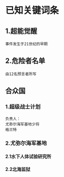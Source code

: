 # 已知关键词条

## 1.超能觉醒
    事件发生于21世纪的早期

## 2.危险者名单

    由12名预言者所写

## 合众国

### 1.超级战士计划
    负责人：
    尤弥尔海军基地少将
    格兰特
### 2.尤弥尔海军基地

#### 2.1水下人体试验研究所

#### 2.2北海监狱
